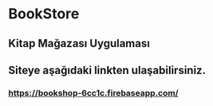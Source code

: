 # BookStore
## Kitap Mağazası Uygulaması
## Siteye aşağıdaki linkten ulaşabilirsiniz. 
### https://bookshop-6cc1c.firebaseapp.com/

